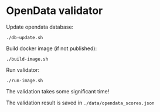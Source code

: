 # OpenData validator

Update opendata database:

```shell
./db-update.sh
```

Build docker image (if not published):

```shell
./build-image.sh
```

Run validator:

```shell
./run-image.sh
```

The validation takes some significant time!

The validation result is saved in `./data/opendata_scores.json`
